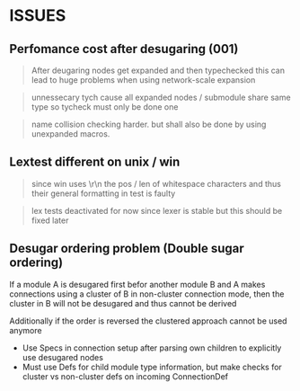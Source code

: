 # ISSUES

## Perfomance cost after desugaring (001)

> After deugaring nodes get expanded and then typechecked
> this can lead to huge problems when using network-scale expansion

> unnessecary tych cause all expanded nodes / submodule share same type so tycheck
> must only be done one

> name collision checking harder. but shall also be done by using unexpanded macros.

## Lextest different on unix / win

> since win uses \r\n the pos / len of whitespace characters and thus their general formatting
> in test is faulty

> lex tests deactivated for now since lexer is stable
> but this should be fixed later

## Desugar ordering problem (Double sugar ordering)

If a module A is desugared first befor another module B and A makes connections
using a cluster of B in non-cluster connection mode, then the cluster in B will
not be desugared and thus cannot be derived

Additionally if the order is reversed the clustered approach cannot be used anymore

- Use Specs in connection setup after parsing own children to explicitly use desugared nodes
- Must use Defs for child module type information, but make checks for cluster vs non-cluster defs on incoming ConnectionDef
